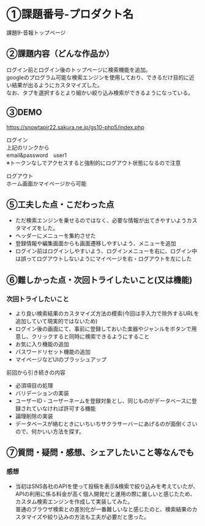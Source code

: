 # ①課題番号-プロダクト名

課題9-音報トップページ

## ②課題内容（どんな作品か）
ログイン前とログイン後のトップページに検索機能を追加。<br>
googleのプログラム可能な検索エンジンを使用しており、できるだけ目的に近い結果が出るようにカスタマイズした。<br>
なお、タブを選択するとより細かい絞り込み検索ができるようになっている。


## ③DEMO
https://snowtapir22.sakura.ne.jp/gs10-php5/index.php

ログイン<br>
上記のリンクから<br>
email&password　user1<br>
※トークンなしでアクセスすると強制的にログアウト状態になるので注意

ログアウト<br>
ホーム画面かマイページから可能

## ⑤工夫した点・こだわった点
- ただ検索エンジンを乗せるのではなく、必要な情報が出てきやすいようカスタマイズをした。
- ヘッダーにメニューを集約させた
- 登録情報や編集画面からも画面遷移しやすいよう、メニューを追加
- ログイン前はログインしやすいよう、ログインメニューを右に、ログイン中は誤ってログアウトしないようにマイページを右・ログアウトを左にした


## ⑥難しかった点・次回トライしたいこと(又は機能)
### 次回トライしたいこと
- より良い検索結果のカスタマイズ方法の模索(今回は手入力で除外するURLを追加していて現実的ではないため)
- ログイン後の画面にて、事前に登録しておいた楽器やジャンルをボタンで用意し、クリックすると同時に検索できるようにすること
- お気に入り機能の追加
- パスワードリセット機能の追加
- マイページなどUIのブラッシュアップ

前回から引き続きの内容
- 必須項目の処理
- バリデーションの実装
- ユーザーID・ユーザーネームを登録対象とし、同じものがデータベースに登録されていなければ許可する機能
- 論理削除の実装
- データベースが絡むときにいちいちサクラサーバーにあげるのが面倒くさいので、何かいい方法を探す。

## ⑦質問・疑問・感想、シェアしたいこと等なんでも
### 感想
- 当初はSNS各社のAPIを使って投稿を表示&検索で絞り込みを考えていたが、APIの利用に係る料金が高く個人開発だと運用の際に厳しいと感じたため、カスタム検索エンジンを作成して実装してみた。<br>
普通のブラウザ検索との差別化が一番難しいなと感じたのと、検索結果のカスタマイズや絞り込みの方法も工夫が必要だと思った。
